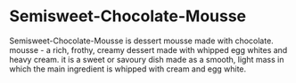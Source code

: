 # Semisweet-Chocolate-Mousse

 Semisweet-Chocolate-Mousse is dessert mousse made with chocolate. 
 mousse - a rich, frothy, creamy dessert made with whipped egg whites and heavy cream.
 it is a sweet or savoury dish made as a smooth, light mass in which the main ingredient is whipped with cream and egg white.
